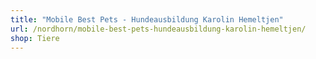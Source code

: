 ```yaml
---
title: "Mobile Best Pets - Hundeausbildung Karolin Hemeltjen"
url: /nordhorn/mobile-best-pets-hundeausbildung-karolin-hemeltjen/
shop: Tiere
---
```

